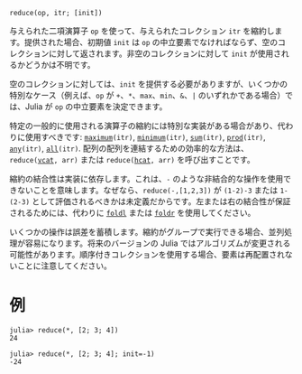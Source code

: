 ```
reduce(op, itr; [init])
```

与えられた二項演算子 `op` を使って、与えられたコレクション `itr` を縮約します。提供された場合、初期値 `init` は `op` の中立要素でなければならず、空のコレクションに対して返されます。非空のコレクションに対して `init` が使用されるかどうかは不明です。

空のコレクションに対しては、`init` を提供する必要がありますが、いくつかの特別なケース（例えば、`op` が `+`、`*`、`max`、`min`、`&`、`|` のいずれかである場合）では、Julia が `op` の中立要素を決定できます。

特定の一般的に使用される演算子の縮約には特別な実装がある場合があり、代わりに使用すべきです: [`maximum`](@ref)`(itr)`, [`minimum`](@ref)`(itr)`, [`sum`](@ref)`(itr)`, [`prod`](@ref)`(itr)`, [`any`](@ref)`(itr)`, [`all`](@ref)`(itr)`. 配列の配列を連結するための効率的な方法は、`reduce(`[`vcat`](@ref)`, arr)` または `reduce(`[`hcat`](@ref)`, arr)` を呼び出すことです。

縮約の結合性は実装に依存します。これは、`-` のような非結合的な操作を使用できないことを意味します。なぜなら、`reduce(-,[1,2,3])` が `(1-2)-3` または `1-(2-3)` として評価されるべきかは未定義だからです。左または右の結合性が保証されるためには、代わりに [`foldl`](@ref) または [`foldr`](@ref) を使用してください。

いくつかの操作は誤差を蓄積します。縮約がグループで実行できる場合、並列処理が容易になります。将来のバージョンの Julia ではアルゴリズムが変更される可能性があります。順序付きコレクションを使用する場合、要素は再配置されないことに注意してください。

# 例

```jldoctest
julia> reduce(*, [2; 3; 4])
24

julia> reduce(*, [2; 3; 4]; init=-1)
-24
```
